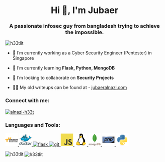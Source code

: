 <h1 align="center">Hi 👋, I'm Jubaer</h1>
<h3 align="center">A passionate infosec guy from bangladesh trying to achieve the impossible.</h3>

<p align="left"> <img src="https://komarev.com/ghpvc/?username=h33tlit&label=Profile%20views&color=0e75b6&style=flat" alt="h33tlit" /> </p>

- 🔭 I’m currently working as a Cyber Security Engineer (Pentester) in Singapore

- 🌱 I’m currently learning **Flask, Python, MongoDB**

- 👯 I’m looking to collaborate on **Security Projects**

- 👨‍💻 My old writeups can be found at - [jubaeralnazi.com](jubaeralnazi.com)

<h3 align="left">Connect with me:</h3>
<p align="left">
<a href="https://linkedin.com/in/alnazi-h33t" target="blank"><img align="center" src="https://raw.githubusercontent.com/rahuldkjain/github-profile-readme-generator/master/src/images/icons/Social/linked-in-alt.svg" alt="alnazi-h33t" height="30" width="40" /></a>
</p>

<h3 align="left">Languages and Tools:</h3>
<p align="left"> <a href="https://aws.amazon.com" target="_blank" rel="noreferrer"> <img src="https://raw.githubusercontent.com/devicons/devicon/master/icons/amazonwebservices/amazonwebservices-original-wordmark.svg" alt="aws" width="40" height="40"/> </a> <a href="https://www.docker.com/" target="_blank" rel="noreferrer"> <img src="https://raw.githubusercontent.com/devicons/devicon/master/icons/docker/docker-original-wordmark.svg" alt="docker" width="40" height="40"/> </a> <a href="https://flask.palletsprojects.com/" target="_blank" rel="noreferrer"> <img src="https://www.vectorlogo.zone/logos/pocoo_flask/pocoo_flask-icon.svg" alt="flask" width="40" height="40"/> </a> <a href="https://git-scm.com/" target="_blank" rel="noreferrer"> <img src="https://www.vectorlogo.zone/logos/git-scm/git-scm-icon.svg" alt="git" width="40" height="40"/> </a> <a href="https://developer.mozilla.org/en-US/docs/Web/JavaScript" target="_blank" rel="noreferrer"> <img src="https://raw.githubusercontent.com/devicons/devicon/master/icons/javascript/javascript-original.svg" alt="javascript" width="40" height="40"/> </a> <a href="https://www.linux.org/" target="_blank" rel="noreferrer"> <img src="https://raw.githubusercontent.com/devicons/devicon/master/icons/linux/linux-original.svg" alt="linux" width="40" height="40"/> </a> <a href="https://www.mongodb.com/" target="_blank" rel="noreferrer"> <img src="https://raw.githubusercontent.com/devicons/devicon/master/icons/mongodb/mongodb-original-wordmark.svg" alt="mongodb" width="40" height="40"/> </a> <a href="https://www.php.net" target="_blank" rel="noreferrer"> <img src="https://raw.githubusercontent.com/devicons/devicon/master/icons/php/php-original.svg" alt="php" width="40" height="40"/> </a> <a href="https://www.python.org" target="_blank" rel="noreferrer"> <img src="https://raw.githubusercontent.com/devicons/devicon/master/icons/python/python-original.svg" alt="python" width="40" height="40"/> </a> </p>

<p><img align="left" src="https://github-readme-stats.vercel.app/api/top-langs?username=h33tlit&show_icons=true&locale=en&layout=compact" alt="h33tlit" /></p>

<p>&nbsp;<img align="center" src="https://github-readme-stats.vercel.app/api?username=h33tlit&show_icons=true&locale=en" alt="h33tlit" /></p>

